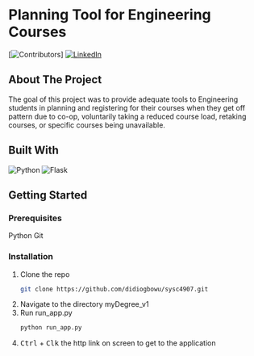 # Planning Tool for Engineering Courses

[![Contributors][contributors-shield]]
[![LinkedIn][linkedin-shield]][linkedin-url]

## About The Project
The goal of this project was to provide adequate tools to Engineering students in planning and registering for their courses when they get off pattern due to co-op, voluntarily taking a reduced course load, retaking courses, or specific courses being unavailable.

## Built With
![Python][python-url]
![Flask][flask-url]

## Getting Started
### Prerequisites
Python
Git
### Installation
1. Clone the repo
      ```sh
   git clone https://github.com/didiogbowu/sysc4907.git
   ```
2. Navigate to the directory myDegree_v1
3. Run run_app.py
      ```sh
   python run_app.py
   ```
4. <kbd>Ctrl</kbd> + <kbd>Clk</kbd> the http link on screen to get to the application

[contributors-shield]: https://img.shields.io/badge/Contributors%20-%202?style=flat&label=2&color=%23FF2D20&link=https%3A%2F%2Fgithub.com%2Fdidiogbowu%2Fsysc4907%2Fgraphs%2Fcontributors
[linkedin-shield]: https://img.shields.io/badge/-LinkedIn-black.svg?style=for-the-badge&logo=linkedin&colorB=555
[linkedin-url]: https://www.linkedin.com/in/didi-ogbowu/
[python-url]: https://img.shields.io/badge/python-3670A0?style=for-the-badge&logo=python&logoColor=ffdd54
[flask-url]: https://img.shields.io/badge/flask-%23000.svg?style=for-the-badge&logo=flask&logoColor=white 
